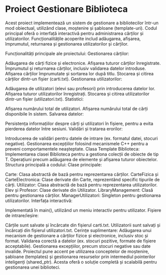 # Proiect Gestionare Biblioteca

Acest proiect implementează un sistem de gestionare a bibliotecilor într-un mod obiectual, utilizând clase, moștenire și șabloane (template-uri). Codul principal oferă o interfață interactivă pentru administrarea cărților și utilizatorilor. Funcționalitățile acoperite includ adăugarea, afișarea, împrumutul, returnarea și gestionarea utilizatorilor și cărților.

Funcționalități principale ale proiectului:
Gestionarea cărților:

Adăugarea de cărți fizice și electronice.
Afișarea tuturor cărților înregistrate.
Împrumutul și returnarea cărților, inclusiv validarea datelor introduse.
Afișarea cărților împrumutate și sortarea lor după titlu.
Stocarea și citirea cărților dintr-un fișier (carti.txt).
Gestionarea utilizatorilor:

Adăugarea de utilizatori (elevi sau profesori) prin introducerea datelor lor.
Afișarea tuturor utilizatorilor înregistrați.
Stocarea și citirea utilizatorilor dintr-un fișier (utilizatori.txt).
Statistici:

Afișarea numărului total de utilizatori.
Afișarea numărului total de cărți disponibile în sistem.
Salvarea datelor:

Persistența informațiilor despre cărți și utilizatori în fișiere, pentru a evita pierderea datelor între sesiuni.
Validări și tratarea erorilor:

Introducerea de validări pentru datele de intrare (ex. formatul datei, stocuri negative).
Gestionarea excepțiilor folosind mecanismele C++ pentru a preveni comportamentele neașteptate.
Clasa Template Biblioteca:
Implementarea clasei Biblioteca<T> pentru a gestiona colecții de obiecte de tip T.
Operațiuni precum adăugarea de elemente și afișarea tuturor obiectelor.
Structura principală a codului:
Clase principale:

Carte: Clasa abstractă de bază pentru reprezentarea cărților.
CarteFizica și CarteElectronica: Clase derivate din Carte, reprezentând specific tipurile de cărți.
Utilizator: Clasa abstractă de bază pentru reprezentarea utilizatorilor.
Elev și Profesor: Clase derivate din Utilizator.
LibraryManagement: Clasă pentru gestionarea cărților.
ManagerUtilizatori: Singleton pentru gestionarea utilizatorilor.
Interfața interactivă:

Implementată în main(), utilizând un meniu interactiv pentru utilizator.
Fișiere de intrare/ieșire:

Cărțile sunt salvate și încărcate din fișierul carti.txt.
Utilizatorii sunt salvați și încărcați din fișierul utilizatori.txt.
Cerințe suplimentare:
Adăugarea unui mecanism de gestionare a cărților fizice și electronice, inclusiv stoc și format.
Validarea corectă a datelor (ex. stocuri pozitive, formate de fișiere acceptabile).
Gestionarea excepțiilor, precum stocuri negative sau date invalide.
Proiectul pune accent pe utilizarea conceptelor de moștenire, șabloane (templates) și gestionarea resurselor prin intermediul pointerilor inteligenți (shared_ptr). Acesta oferă o soluție completă și scalabilă pentru gestionarea unei biblioteci.
